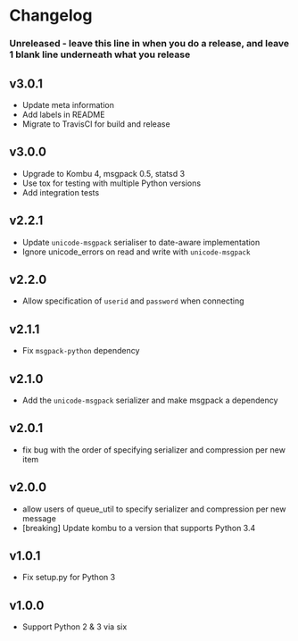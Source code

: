 # Changelog
### Unreleased - leave this line in when you do a release, and leave 1 blank line underneath what you release

## v3.0.1
- Update meta information
- Add labels in README
- Migrate to TravisCI for build and release

## v3.0.0
- Upgrade to Kombu 4, msgpack 0.5, statsd 3
- Use tox for testing with multiple Python versions
- Add integration tests

## v2.2.1
- Update `unicode-msgpack` serialiser to date-aware implementation
- Ignore unicode_errors on read and write with `unicode-msgpack`

## v2.2.0
- Allow specification of `userid` and `password` when connecting

## v2.1.1
- Fix `msgpack-python` dependency

## v2.1.0
- Add the `unicode-msgpack` serializer and make msgpack a dependency

## v2.0.1
- fix bug with the order of specifying serializer and compression per new item

## v2.0.0
- allow users of queue_util to specify serializer and compression per new message
- [breaking] Update kombu to a version that supports Python 3.4

## v1.0.1
- Fix setup.py for Python 3

## v1.0.0
- Support Python 2 & 3 via six
